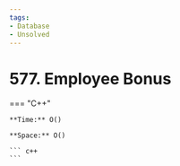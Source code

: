 ```yaml
---
tags:
- Database
- Unsolved
---
```



# 577. Employee Bonus

=== "C++"

    **Time:** O()

    **Space:** O()

    ``` c++
    ```